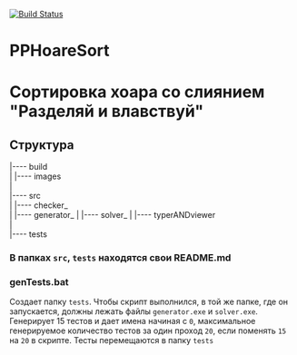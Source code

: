 [![Build Status](https://travis-ci.org/DmitrichevNick/PPHoareSort.svg?branch=master)](https://travis-ci.org/DmitrichevNick/PPHoareSort)

# PPHoareSort

# Сортировка хоара со слиянием "Разделяй и влавствуй"

## Структура

|---- build  
|
|---- images   
|  
|---- src  
|     |---- checker_  
|     |---- generator_
|     |---- solver_
|     |---- typerANDviewer      
|  
|---- tests

### В папках `src`, `tests` находятся свои README.md

### genTests.bat 

Создает папку `tests`.
Чтобы скрипт выполнился, в той же папке, где он запускается, должны лежать файлы `generator.exe` и `solver.exe`.
Генерирует 15 тестов и дает имена начиная с `0`, максимальное генерируемое количество тестов за один проход `20`, если поменять `15` на `20` в скрипте.
Тесты перемещаются в папку `tests`
